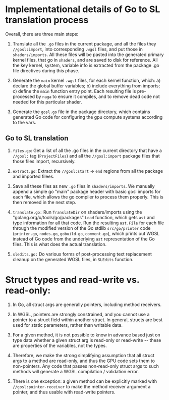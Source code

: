 # Implementational details of Go to SL translation process

Overall, there are three main steps:

1. Translate all the `.go` files in the current package, and all the files they `//gosl:import`, into corresponding `.wgsl` files, and put those in `shaders/imports`.  All these files will be pasted into the generated primary kernel files, that go in `shaders`, and are saved to disk for reference. All the key kernel, system, variable info is extracted from the package .go file directives during this phase.

2. Generate the `main` kernel `.wgsl` files, for each kernel function, which: a) declare the global buffer variables; b) include everything from imports; c) define the `main` function entry point. Each resulting file is pre-processed by `naga` to ensure it compiles, and to remove dead code not needed for this particular shader.

3. Generate the `gosl.go` file in the package directory, which contains generated Go code for configuring the gpu compute systems according to the vars.

## Go to SL translation

1. `files.go`: Get a list of all the .go files in the current directory that have a `//gosl:` tag (`ProjectFiles`) and all the `//gosl:import` package files that those files import, recursively.

2. `extract.go`: Extract the `//gosl:start` -> `end` regions from all the package and imported filees.

3. Save all these files as new `.go` files in `shaders/imports`. We manually append a simple go "main" package header with basic gosl imports for each file, which allows the go compiler to process them properly. This is then removed in the next step.

4. `translate.go:` Run `TranslateDir` on shaders/imports using the "golang.org/x/tools/go/packages" `Load` function, which gets `ast` and type information for all that code. Run the resulting `ast.File` for each file through the modified version of the Go stdlib `src/go/printer` code (`printer.go`, `nodes.go`, `gobuild.go`, `comment.go`), which prints out WGSL instead of Go code from the underlying `ast` representation of the Go files. This is what does the actual translation.

5. `sledits.go:` Do various forms of post-processing text replacement cleanup on the generated WGSL files, in `SLEdits` function. 

# Struct types and read-write vs. read-only:

1. In Go, all struct args are generally pointers, including method receivers.

2. In WGSL, pointers are strongly constrained, and you cannot use a pointer to a struct field within another struct. In general, structs are best used for static parameters, rather than writable data.

3. For a given method, it is not possible to know in advance based just on type data whether a given struct arg is read-only or read-write -- these are properties of the variables, not the types.

4. Therefore, we make the strong simplifying assumption that all struct args to a method are read-only, and thus the GPU code sets them to non-pointers. Any code that passes non-read-only struct args to such methods will generate a WGSL compilation / validation error.

5. There is one exception: a given method can be explicitly marked with `//gosl:pointer-receiver` to make the method receiver argument a pointer, and thus usable with read-write pointers.

